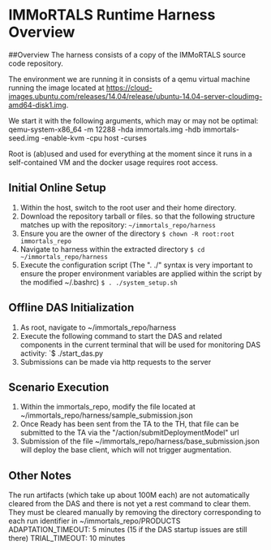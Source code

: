 # IMMoRTALS Runtime Harness Overview

##Overview
The harness consists of a copy of the IMMoRTALS source code repository.

The environment we are running it in consists of a qemu virtual machine running the image located at https://cloud-images.ubuntu.com/releases/14.04/release/ubuntu-14.04-server-cloudimg-amd64-disk1.img.

We start it with the following arguments, which may or may not be optimal: qemu-system-x86_64 -m 12288 -hda immortals.img -hdb immortals-seed.img -enable-kvm -cpu host -curses

Root is (ab)used and used for everything at the moment since it runs in a self-contained VM and the docker usage requires root access.

## Initial Online Setup
1.  Within the host, switch to the root user and their home directory.
2.  Download the repository tarball or files. so that the following structure matches up with the repository:
    `~/immortals_repo/harness`
3.  Ensure you are the owner of the directory
    `$ chown -R root:root immortals_repo`
3.  Navigate to harness within the extracted directory
    `$ cd ~/immortals_repo/harness`
4.  Execute the configuration script (The ". ./" syntax is very important to ensure the proper environment variables are applied within the script by the modified ~/.bashrc)
    `$ . ./system_setup.sh`

## Offline DAS Initialization
1.  As root, navigate to ~/immortals_repo/harness
2.  Execute the following command to start the DAS and related components in the current terminal that will be used for monitoring DAS activity:
    `$ ./start_das.py
4.  Submissions can be made via http requests to the server

## Scenario Execution
1. Within the immortals_repo, modify the file located at ~/immortals_repo/harness/sample_submission.json
2. Once Ready has been sent from the TA to the TH, that file can be submitted to the TA via the "/action/submitDeploymentModel" url
3. Submission of the file ~/immortals_repo/harness/base_submission.json will deploy the base client, which will not trigger augmentation.

## Other Notes
The run artifacts (which take up about 100M each) are not automatically cleared from the DAS and there is not yet a
 rest command to clear them. They must be cleared manually by removing the directory corresponding to each run 
 identifier in ~/immortals_repo/PRODUCTS
 ADAPTATION_TIMEOUT: 5 minutes (15 if the DAS startup issues are still there)
 TRIAL_TIMEOUT: 10 minutes

